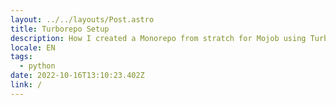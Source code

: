 ```yaml
---
layout: ../../layouts/Post.astro
title: Turborepo Setup
description: How I created a Monorepo from stratch for Mojob using Turborepo
locale: EN
tags:
  - python
date: 2022-10-16T13:10:23.402Z
link: /
---
```


